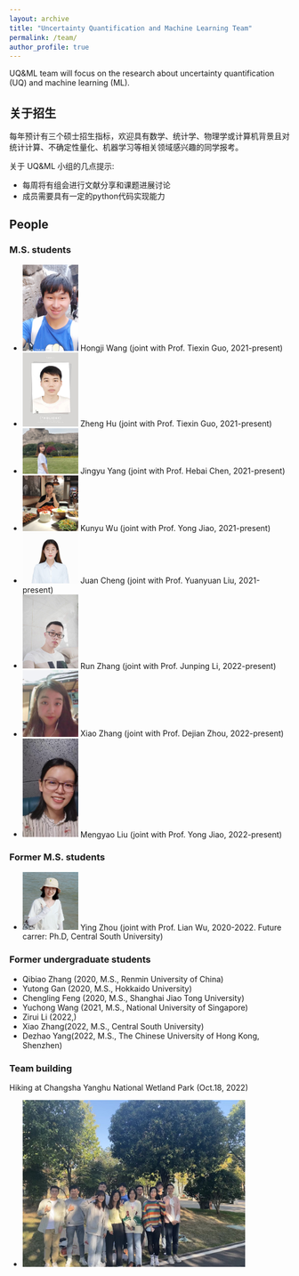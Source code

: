 ```yaml
---
layout: archive
title: "Uncertainty Quantification and Machine Learning Team"
permalink: /team/
author_profile: true
---
```


UQ&ML team will focus on the research about uncertainty quantification (UQ) and machine learning (ML).

## 关于招生
每年预计有三个硕士招生指标，欢迎具有数学、统计学、物理学或计算机背景且对统计计算、不确定性量化、机器学习等相关领域感兴趣的同学报考。

关于 UQ&ML 小组的几点提示:
- 每周将有组会进行文献分享和课题进展讨论
- 成员需要具有一定的python代码实现能力

## People

###  M.S. students

- <img src="../images/students/Hongji_Wang.jpg" width="100"  align=center/> Hongji Wang (joint with Prof. Tiexin Guo, 2021-present)
- <img src="../images/students/Zheng_Hu.jpg" width="100"  align=center/> Zheng Hu (joint with Prof. Tiexin Guo, 2021-present)
- <img src="../images/students/Yingyu_Yang.jpg" width="100"  align=center/> Jingyu Yang (joint with Prof. Hebai Chen, 2021-present)
- <img src="../images/students/Kunyu_Wu.jpg" width="100"  align=center/> Kunyu Wu (joint with Prof. Yong Jiao, 2021-present)
- <img src="../images/students/Juan_Cheng.jpg" width="100"  align=center/> Juan Cheng (joint with Prof. Yuanyuan Liu, 2021-present)
- <img src="../images/students/Run_Zhang.jpg" width="100"  align=center/> Run Zhang (joint with Prof. Junping Li, 2022-present)
- <img src="../images/students/Xiao_Zhang.jpg" width="100"  align=center/> Xiao Zhang (joint with Prof. Dejian Zhou, 2022-present)
- <img src="../images/students/Mengyao_Liu.jpg" width="100"  align=center/> Mengyao Liu (joint with Prof. Yong Jiao, 2022-present)

### Former M.S. students

- <img src="../images/students/Ying_Zhou.png" width="100"  align=center/> Ying Zhou (joint with Prof. Lian Wu, 2020-2022. Future carrer: Ph.D, Central South University)
  
### Former undergraduate students

- Qibiao Zhang (2020, M.S., Renmin University of China)
- Yutong Gan (2020, M.S., Hokkaido University)
- Chengling Feng (2020, M.S., Shanghai Jiao Tong University)
- Yuchong Wang (2021, M.S., National University of Singapore)
- Zirui Li (2022,)
- Xiao Zhang(2022, M.S., Central South University)
- Dezhao Yang(2022, M.S., The Chinese University of Hong Kong, Shenzhen)

### Team building
  Hiking at Changsha Yanghu National Wetland Park (Oct.18, 2022)
- <img src="../images/team_picture/WechatIMG645.jpeg" width="400"  align=center/> 
